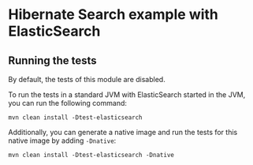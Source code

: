 # Hibernate Search example with ElasticSearch

## Running the tests

By default, the tests of this module are disabled.

To run the tests in a standard JVM with ElasticSearch started in the JVM, you can run the following command:

```
mvn clean install -Dtest-elasticsearch
```

Additionally, you can generate a native image and run the tests for this native image by adding `-Dnative`:

```
mvn clean install -Dtest-elasticsearch -Dnative
```


